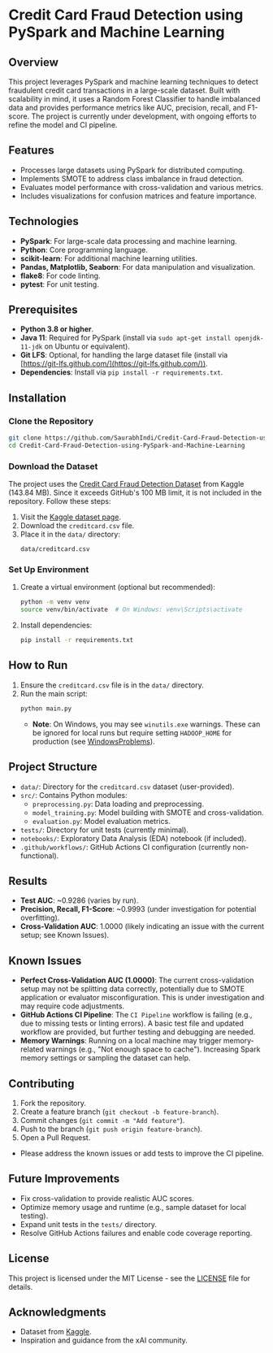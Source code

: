 # Credit Card Fraud Detection using PySpark and Machine Learning

## Overview
This project leverages PySpark and machine learning techniques to detect fraudulent credit card transactions in a large-scale dataset. Built with scalability in mind, it uses a Random Forest Classifier to handle imbalanced data and provides performance metrics like AUC, precision, recall, and F1-score. The project is currently under development, with ongoing efforts to refine the model and CI pipeline.

## Features
- Processes large datasets using PySpark for distributed computing.
- Implements SMOTE to address class imbalance in fraud detection.
- Evaluates model performance with cross-validation and various metrics.
- Includes visualizations for confusion matrices and feature importance.

## Technologies
- **PySpark**: For large-scale data processing and machine learning.
- **Python**: Core programming language.
- **scikit-learn**: For additional machine learning utilities.
- **Pandas, Matplotlib, Seaborn**: For data manipulation and visualization.
- **flake8**: For code linting.
- **pytest**: For unit testing.

## Prerequisites
- **Python 3.8 or higher**.
- **Java 11**: Required for PySpark (install via `sudo apt-get install openjdk-11-jdk` on Ubuntu or equivalent).
- **Git LFS**: Optional, for handling the large dataset file (install via [https://git-lfs.github.com/](https://git-lfs.github.com/)).
- **Dependencies**: Install via `pip install -r requirements.txt`.

## Installation

### Clone the Repository
```bash
git clone https://github.com/SaurabhIndi/Credit-Card-Fraud-Detection-using-PySpark-and-Machine-Learning.git
cd Credit-Card-Fraud-Detection-using-PySpark-and-Machine-Learning
```

### Download the Dataset
The project uses the [Credit Card Fraud Detection Dataset](https://www.kaggle.com/datasets/mlg-ulb/creditcardfraud) from Kaggle (143.84 MB). Since it exceeds GitHub's 100 MB limit, it is not included in the repository. Follow these steps:
1. Visit the [Kaggle dataset page](https://www.kaggle.com/datasets/mlg-ulb/creditcardfraud).
2. Download the `creditcard.csv` file.
3. Place it in the `data/` directory:
   ```
   data/creditcard.csv
   ```

### Set Up Environment
1. Create a virtual environment (optional but recommended):
   ```bash
   python -m venv venv
   source venv/bin/activate  # On Windows: venv\Scripts\activate
   ```
2. Install dependencies:
   ```bash
   pip install -r requirements.txt
   ```

## How to Run
1. Ensure the `creditcard.csv` file is in the `data/` directory.
2. Run the main script:
   ```bash
   python main.py
   ```
   - **Note**: On Windows, you may see `winutils.exe` warnings. These can be ignored for local runs but require setting `HADOOP_HOME` for production (see [WindowsProblems](https://wiki.apache.org/hadoop/WindowsProblems)).

## Project Structure
- `data/`: Directory for the `creditcard.csv` dataset (user-provided).
- `src/`: Contains Python modules:
  - `preprocessing.py`: Data loading and preprocessing.
  - `model_training.py`: Model building with SMOTE and cross-validation.
  - `evaluation.py`: Model evaluation metrics.
- `tests/`: Directory for unit tests (currently minimal).
- `notebooks/`: Exploratory Data Analysis (EDA) notebook (if included).
- `.github/workflows/`: GitHub Actions CI configuration (currently non-functional).

## Results
- **Test AUC**: ~0.9286 (varies by run).
- **Precision, Recall, F1-Score**: ~0.9993 (under investigation for potential overfitting).
- **Cross-Validation AUC**: 1.0000 (likely indicating an issue with the current setup; see Known Issues).

## Known Issues
- **Perfect Cross-Validation AUC (1.0000)**: The current cross-validation setup may not be splitting data correctly, potentially due to SMOTE application or evaluator misconfiguration. This is under investigation and may require code adjustments.
- **GitHub Actions CI Pipeline**: The `CI Pipeline` workflow is failing (e.g., due to missing tests or linting errors). A basic test file and updated workflow are provided, but further testing and debugging are needed.
- **Memory Warnings**: Running on a local machine may trigger memory-related warnings (e.g., "Not enough space to cache"). Increasing Spark memory settings or sampling the dataset can help.

## Contributing
1. Fork the repository.
2. Create a feature branch (`git checkout -b feature-branch`).
3. Commit changes (`git commit -m "Add feature"`).
4. Push to the branch (`git push origin feature-branch`).
5. Open a Pull Request.
- Please address the known issues or add tests to improve the CI pipeline.

## Future Improvements
- Fix cross-validation to provide realistic AUC scores.
- Optimize memory usage and runtime (e.g., sample dataset for local testing).
- Expand unit tests in the `tests/` directory.
- Resolve GitHub Actions failures and enable code coverage reporting.

## License
This project is licensed under the MIT License - see the [LICENSE](LICENSE) file for details.

## Acknowledgments
- Dataset from [Kaggle](https://www.kaggle.com/datasets/mlg-ulb/creditcardfraud).
- Inspiration and guidance from the xAI community.